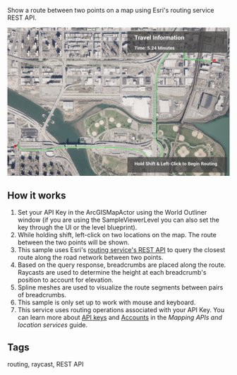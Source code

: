 Show a route between two points on a map using Esri's routing service REST API.

![Routing](Routing.jpg)

## How it works

1. Set your API Key in the ArcGISMapActor using the World Outliner window (if you are using the SampleViewerLevel you can also set the key through the UI or the level blueprint).
2. While holding shift, left-click on two locations on the map. The route between the two points will be shown. 
3. This sample uses Esri's [routing service's REST API](https://developers.arcgis.com/rest/network/api-reference/overview-of-network-analysis-services.htm) to query the closest route along the road network between two points. 
4. Based on the query response, breadcrumbs are placed along the route. Raycasts are used to determine the height at each breadcrumb's position to account for elevation.
5. Spline meshes are used to visualize the route segments between pairs of breadcrumbs.
6. This sample is only set up to work with mouse and keyboard.
7. This service uses routing operations associated with your API Key. You can learn more about [API keys](https://developers.arcgis.com/documentation/mapping-apis-and-services/security/api-keys/) and [Accounts](https://developers.arcgis.com/documentation/mapping-apis-and-services/deployment/accounts/) in the _Mapping APIs and location services_ guide.

## Tags

routing, raycast, REST API